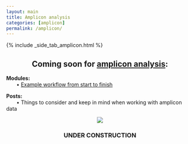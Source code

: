```yaml
---
layout: main
title: Amplicon analysis
categories: [amplicon]
permalink: /amplicon/
---
```


{% include _side_tab_amplicon.html %}

<center><h2>Coming soon for <a href="/amplicon/">amplicon analysis</a>:</h2></center>

__Modules:__  
&nbsp;&nbsp;&nbsp;&nbsp;&nbsp;&nbsp; • [Example workflow from start to finish](/amplicon/workflow_ex)

__Posts:__  
&nbsp;&nbsp;&nbsp;&nbsp;&nbsp;&nbsp; • Things to consider and keep in mind when working with amplicon data  


<center><img src="{{ site.url }}/images/under_construction.jpeg"></center>
<center><h3>UNDER CONSTRUCTION</h3></center>
